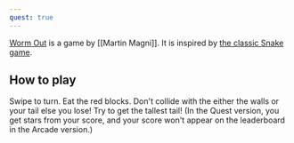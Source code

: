 ```yaml
---
quest: true
---
```


[Worm Out](https://play.fancade.com/5A6818207F21049E) is a game by [[Martin Magni]]. It is inspired by [the classic Snake game](https://en.wikipedia.org/wiki/Snake_(video_game_genre)).

## How to play
Swipe to turn. Eat the red blocks. Don't collide with the either the walls or your tail else you lose! Try to get the tallest tail! (In the Quest version, you get stars from your score, and your score won't appear on the leaderboard in the Arcade version.)